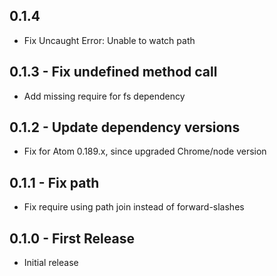 ## 0.1.4
* Fix Uncaught Error: Unable to watch path

## 0.1.3 - Fix undefined method call
* Add missing require for fs dependency

## 0.1.2 - Update dependency versions
* Fix for Atom 0.189.x, since upgraded Chrome/node version

## 0.1.1 - Fix path
* Fix require using path join instead of forward-slashes

## 0.1.0 - First Release
* Initial release
